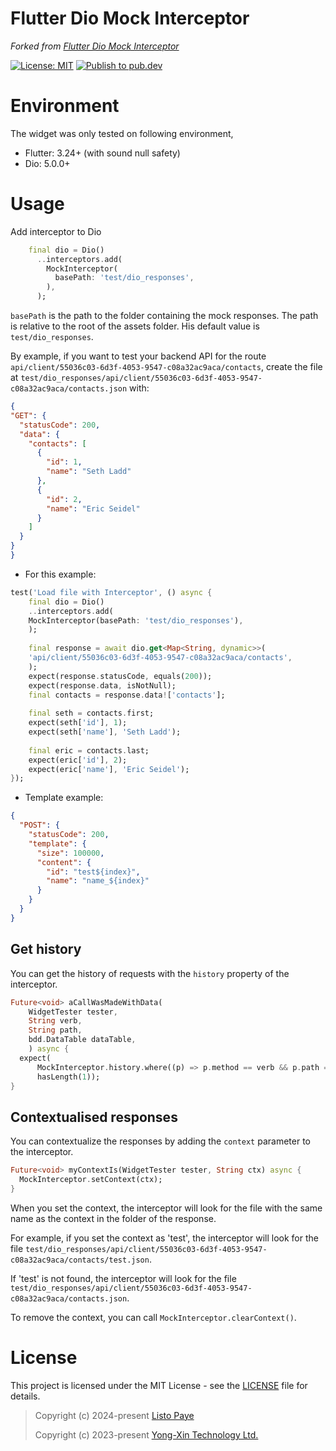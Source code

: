 # Flutter Dio Mock Interceptor

_Forked from [Flutter Dio Mock Interceptor](https://github.com/yongxin-tech/Flutter_Dio_Mock_Interceptor)_

[![License: MIT](https://img.shields.io/badge/License-MIT-yellow.svg)](https://github.com/yongxin-tech/Flutter_Dio_Mock_Interceptor/blob/63d859aba8b999b9e62431c5675a8bfa312667ae/LICENSE) [![Publish to pub.dev](https://github.com/Listo-Paye/dio_mocked_responses/actions/workflows/publish.yaml/badge.svg)](https://github.com/Listo-Paye/dio_mocked_responses/actions/workflows/publish.yaml)

# Environment

The widget was only tested on following environment,
* Flutter: 3.24+ (with sound null safety)
* Dio: 5.0.0+

# Usage

Add interceptor to Dio
```dart
    final dio = Dio()
      ..interceptors.add(
        MockInterceptor(
          basePath: 'test/dio_responses',
        ),
      );
```

`basePath` is the path to the folder containing the mock responses. The path is relative to the root of the assets folder.
His default value is `test/dio_responses`.

By example, if you want to test your backend API for the route `api/client/55036c03-6d3f-4053-9547-c08a32ac9aca/contacts`, create the file at `test/dio_responses/api/client/55036c03-6d3f-4053-9547-c08a32ac9aca/contacts.json` with:
  
  ```json
{
  "GET": {
    "statusCode": 200,
    "data": {
      "contacts": [
        {
          "id": 1,
          "name": "Seth Ladd"
        },
        {
          "id": 2,
          "name": "Eric Seidel"
        }
      ]
    }
  }
}
  ```

* For this example:
```dart
test('Load file with Interceptor', () async {
    final dio = Dio()
    ..interceptors.add(
    MockInterceptor(basePath: 'test/dio_responses'),
    );
    
    final response = await dio.get<Map<String, dynamic>>(
    'api/client/55036c03-6d3f-4053-9547-c08a32ac9aca/contacts',
    );
    expect(response.statusCode, equals(200));
    expect(response.data, isNotNull);
    final contacts = response.data!['contacts'];
    
    final seth = contacts.first;
    expect(seth['id'], 1);
    expect(seth['name'], 'Seth Ladd');
    
    final eric = contacts.last;
    expect(eric['id'], 2);
    expect(eric['name'], 'Eric Seidel');
});
```

* Template example:
```json
{
  "POST": {
    "statusCode": 200,
    "template": {
      "size": 100000,
      "content": {
        "id": "test${index}",
        "name": "name_${index}"
      }
    }
  }
}
```

## Get history
You can get the history of requests with the `history` property of the interceptor.

```dart
Future<void> aCallWasMadeWithData(
    WidgetTester tester,
    String verb,
    String path,
    bdd.DataTable dataTable,
    ) async {
  expect(
      MockInterceptor.history.where((p) => p.method == verb && p.path == path),
      hasLength(1));
}
```

## Contextualised responses

You can contextualize the responses by adding the `context` parameter to the interceptor.

```dart
Future<void> myContextIs(WidgetTester tester, String ctx) async {
  MockInterceptor.setContext(ctx);
}
```

When you set the context, the interceptor will look for the file with the same name as the context in the folder of the response.

For example, if you set the context as 'test', the interceptor will look for the file `test/dio_responses/api/client/55036c03-6d3f-4053-9547-c08a32ac9aca/contacts/test.json`.

If 'test' is not found, the interceptor will look for the file `test/dio_responses/api/client/55036c03-6d3f-4053-9547-c08a32ac9aca/contacts.json`.

To remove the context, you can call `MockInterceptor.clearContext()`.

# License

This project is licensed under the MIT License - see the [LICENSE](https://github.com/yongxin-tech/Flutter_Dio_Mock_Interceptor/blob/63d859aba8b999b9e62431c5675a8bfa312667ae/LICENSE) file for details.

> Copyright (c) 2024-present [Listo Paye](https://listo.pro/)
> 
> Copyright (c) 2023-present [Yong-Xin Technology Ltd.](https://yong-xin.tech/)

